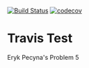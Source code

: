 [![Build Status](https://app.travis-ci.com/erykpecyna/cs107test.svg?branch=master)](https://app.travis-ci.com/erykpecyna/cs107test.svg?branch=master)
[![codecov](https://codecov.io/gh/erykpecyna/cs107test/branch/master/graph/badge.svg?token=LQZ32E6593)](https://codecov.io/gh/erykpecyna/cs107test)

# Travis Test
Eryk Pecyna's Problem 5

